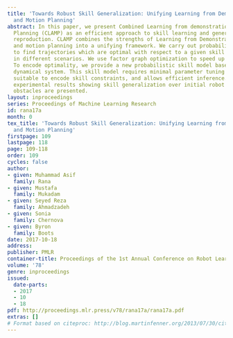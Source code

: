 ```yaml
---
title: 'Towards Robust Skill Generalization: Unifying Learning from Demonstration
  and Motion Planning'
abstract: In this paper, we present Combined Learning from demonstration And Motion
  Planning (CLAMP) as an efficient approach to skill learning and generalizable skill
  reproduction. CLAMP combines the strengths of Learning from Demonstration (LfD)
  and motion planning into a unifying framework. We carry out probabilistic inference
  to find trajectories which are optimal with respect to a given skill and also feasible
  in different scenarios. We use factor graph optimization to speed up inference.
  To encode optimality, we provide a new probabilistic skill model based on a stochastic
  dynamical system. This skill model requires minimal parameter tuning to learn, is
  suitable to encode skill constraints, and allows efficient inference. Preliminary
  experimental results showing skill generalization over initial robot state and unforeseen
  obstacles are presented.
layout: inproceedings
series: Proceedings of Machine Learning Research
id: rana17a
month: 0
tex_title: 'Towards Robust Skill Generalization: Unifying Learning from Demonstration
  and Motion Planning'
firstpage: 109
lastpage: 118
page: 109-118
order: 109
cycles: false
author:
- given: Muhammad Asif
  family: Rana
- given: Mustafa
  family: Mukadam
- given: Seyed Reza
  family: Ahmadzadeh
- given: Sonia
  family: Chernova
- given: Byron
  family: Boots
date: 2017-10-18
address: 
publisher: PMLR
container-title: Proceedings of the 1st Annual Conference on Robot Learning
volume: '78'
genre: inproceedings
issued:
  date-parts:
  - 2017
  - 10
  - 18
pdf: http://proceedings.mlr.press/v78/rana17a/rana17a.pdf
extras: []
# Format based on citeproc: http://blog.martinfenner.org/2013/07/30/citeproc-yaml-for-bibliographies/
---
```

